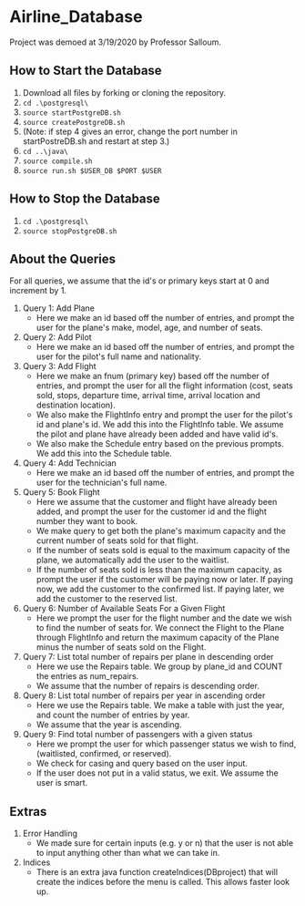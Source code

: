# Airline_Database
Project was demoed at 3/19/2020 by Professor Salloum.

## How to Start the Database
1. Download all files by forking or cloning the repository.
2. `cd .\postgresql\`
3. `source startPostgreDB.sh`
4. `source createPostgreDB.sh`
5. (Note: if step 4 gives an error, change the port number in startPostreDB.sh and restart at step 3.)
6. `cd ..\java\`
7. `source compile.sh`
8. `source run.sh $USER_DB $PORT $USER`

## How to Stop the Database
1. `cd .\postgresql\`
2. `source stopPostgreDB.sh`

## About the Queries
For all queries, we assume that the id's or primary keys start at 0 and increment by 1.
1. Query 1: Add Plane
    - Here we make an id based off the number of entries, and prompt the user for the plane's make, model, age, and number of seats.
2. Query 2: Add Pilot
    - Here we make an id based off the number of entries, and prompt the user for the pilot's full name and nationality.
3. Query 3: Add Flight
    - Here we make an fnum (primary key) based off the number of entries, and prompt the user for all the flight information (cost, seats sold, stops, departure time, arrival time, arrival location and destination location).
    - We also make the FlightInfo entry and prompt the user for the pilot's id and plane's id. We add this into the FlightInfo table. We assume the pilot and plane have already been added and have valid id's. 
    - We also make the Schedule entry based on the previous prompts. We add this into the Schedule table.
4. Query 4: Add Technician
    - Here we make an id based off the number of entries, and prompt the user for the technician's full name. 
5. Query 5: Book Flight
    - Here we assume that the customer and flight have already been added, and prompt the user for the customer id and the flight number they want to book.
    - We make query to get both the plane's maximum capacity and the current number of seats sold for that flight. 
    - If the number of seats sold is equal to the maximum capacity of the plane, we automatically add the user to the waitlist. 
    - If the number of seats sold is less than the maximum capacity, as prompt the user if the customer will be paying now or later. If paying now, we add the customer to the confirmed list. If paying later, we add the customer to the reserved list.
6. Query 6: Number of Available Seats For a Given Flight
    - Here we prompt the user for the flight number and the date we wish to find the number of seats for. We connect the Flight to the Plane through FlightInfo and return the maximum capacity of the Plane minus the number of seats sold on the Flight.
7. Query 7: List total number of repairs per plane in descending order
    - Here we use the Repairs table. We group by plane_id and COUNT the entries as num_repairs. 
    - We assume that the number of repairs is descending order.
8. Query 8: List total number of repairs per year in ascending order
    - Here we use the Repairs table. We make a table with just the year, and count the number of entries by year. 
    - We assume that the year is ascending.
9. Query 9: Find total number of passengers with a given status
    - Here we prompt the user for which passenger status we wish to find, (waitlisted, confirmed, or reserved). 
    - We check for casing and query based on the user input.
    - If the user does not put in a valid status, we exit. We assume the user is smart.

## Extras
1. Error Handling
    - We made sure for certain inputs (e.g. y or n) that the user is not able to input anything other than what we can take in.
2. Indices
    - There is an extra java function createIndices(DBproject) that will create the indices before the menu is called. This allows faster look up.